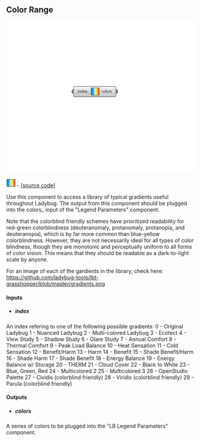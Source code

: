 ## Color Range

![](../../images/components/Color_Range.png)

![](../../images/icons/Color_Range.png) - [[source code]](https://github.com/ladybug-tools/ladybug-grasshopper/blob/master/ladybug_grasshopper/src//LB%20Color%20Range.py)


Use this component to access a library of typical gradients useful throughout Ladybug.  The output from this component should be plugged into the colors_ input of the "Legend Parameters" component. 

Note that the colorblind friendly schemes have prioritized readability for red-green colorblindness (deuteranomaly, protanomaly, protanopia, and deuteranopia), which is by far more common than blue-yellow colorblindness. However, they are not necessarily ideal for all types of color blindness, though they are monotonic and perceptually uniform to all forms of color vision. This means that they should be readable as a dark-to-light scale by anyone. 

For an image of each of the gardients in the library, check here: https://github.com/ladybug-tools/lbt-grasshopper/blob/master/gradients.png 



#### Inputs
* ##### index 
An index refering to one of the following possible gradients: 0 - Original Ladybug 1 - Nuanced Ladybug 2 - Multi-colored Ladybug 3 - Ecotect 4 - View Study 5 - Shadow Study 6 - Glare Study 7 - Annual Comfort 8 - Thermal Comfort 9 - Peak Load Balance 10 - Heat Sensation 11 - Cold Sensation 12 - Benefit/Harm 13 - Harm 14 - Benefit 15 - Shade Benefit/Harm 16 - Shade Harm 17 - Shade Benefit 18 - Energy Balance 19 - Energy Balance w/ Storage 20 - THERM 21 - Cloud Cover 22 - Black to White 23 - Blue, Green, Red 24 - Multicolored 2 25 - Multicolored 3 26 - OpenStudio Palette 27 - Cividis (colorblind friendly) 28 - Viridis (colorblind friendly) 29 - Parula (colorblind friendly) 

#### Outputs
* ##### colors
A series of colors to be plugged into the "LB Legend Parameters" component. 